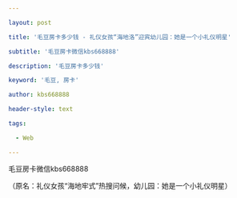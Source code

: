 ---
layout: post
title: '毛豆房卡多少钱 - 礼仪女孩“海地洛”迎宾幼儿园：她是一个小礼仪明星'
subtitle: '毛豆房卡微信kbs668888'
description: '毛豆房卡多少钱'
keyword: '毛豆, 房卡'
author: kbs668888
header-style: text
tags:
  - Web
---
毛豆房卡微信kbs668888

（原名：礼仪女孩“海地牢式”热搜问候，幼儿园：她是一个小礼仪明星）

